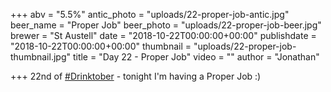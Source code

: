 +++
abv = "5.5%"
antic_photo = "uploads/22-proper-job-antic.jpg"
beer_name = "Proper Job"
beer_photo = "uploads/22-proper-job-beer.jpg"
brewer = "St Austell"
date = "2018-10-22T00:00:00+00:00"
publishdate = "2018-10-22T00:00:00+00:00"
thumbnail = "uploads/22-proper-job-thumbnail.jpg"
title = "Day 22 - Proper Job"
video = ""
author = "Jonathan"

+++
22nd of [#Drinktober](https://www.facebook.com/hashtag/drinktober?source=feed_text&epa=HASHTAG) - tonight I'm having a Proper Job :)